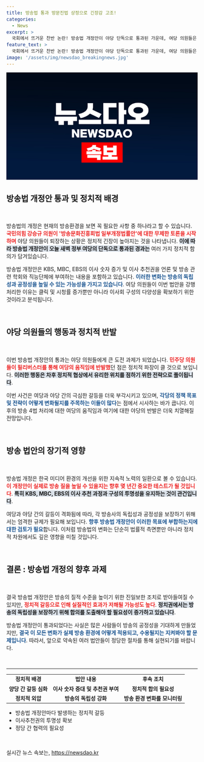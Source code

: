 ```yaml
---
title: 방송법 통과 방문진법 상정으로 긴장감 고조!
categories:
  - News
excerpt: >
  국회에서 뜨거운 찬반 논란! 방송법 개정안이 야당 단독으로 통과된 가운데, 여당 의원들은 퇴장하며 법안 강행에 반발했습니다. 방송 4법의 향방은? 진실을 확인하세요!
feature_text: >
  국회에서 뜨거운 찬반 논란! 방송법 개정안이 야당 단독으로 통과된 가운데, 여당 의원들은 퇴장하며 법안 강행에 반발했습니다. 방송 4법의 향방은? 진실을 확인하세요!
image: '/assets/img/newsdao_breakingnews.jpg'
---
```


<p><img src="/assets/img/newsdao_breakingnews.jpg" alt="ontimetimes 속보" /></p>

<h2 data-ke-size="size26">방송법 개정안 통과 및 정치적 배경</h2>

<p data-ke-size="size16">&nbsp;</p>

<p>방송법의 개정은 현재의 방송환경을 보면 꼭 필요한 사항 중 하나라고 할 수 있습니다. <b><span style="color: #ee2323;">국민의힘 강승규 의원이 '방송문화진흥회법 일부개정법률안'에 대한 무제한 토론을 시작하며</span></b> 야당 의원들이 퇴장하는 상황은 정치적 긴장이 높아지는 것을 나타냅니다. <b><span style="background-color: #21538527;">이에 따라 방송법 개정안이 오늘 새벽 정부 여당의 단독으로 통과된 경과는</span></b> 여러 가지 정치적 함의가 담겨있습니다.</p>

<p>방송법 개정안은 KBS, MBC, EBS의 이사 숫자 증가 및 이사 추천권을 언론 및 방송 관련 학회와 직능단체에 부여하는 내용을 포함하고 있습니다. <b><span style="color: #1a5490;">이러한 변화는 방송의 독립성과 공정성을 높일 수 있는 가능성을 가지고 있습니다</span></b>. 여당 의원들이 이번 법안을 강행 처리한 이유는 클릭 및 시청률 증가뿐만 아니라 이사회 구성의 다양성을 확보하기 위한 것이라고 분석됩니다.</p>

<p data-ke-size="size16">&nbsp;</p>

<h2 data-ke-size="size26">야당 의원들의 행동과 정치적 반발</h2>

<p data-ke-size="size16">&nbsp;</p>

<p>이번 방송법 개정안의 통과는 야당 의원들에게 큰 도전 과제가 되었습니다. <b><span style="color: #ee2323;">민주당 의원들이 필리버스터를 통해 여당의 움직임에 반발했</span></b>던 점은 정치적 파장이 클 것으로 보입니다. <b><span style="background-color: #21538527;">이러한 행동은 차후 정치적 협상에서 유리한 위치를 점하기 위한 전략으로 풀이됩니다</span></b>.</p>

<p>이번 사건은 여당과 야당 간의 극심한 갈등을 더욱 부각시키고 있으며, <b><span style="color: #1a5490;">각당의 정책 목표 및 전략이 어떻게 변화될지를 주목하는 이들이 많다</span></b>는 점에서 시사하는 바가 큽니다. 이후의 방송 4법 처리에 대한 여당의 움직임과 여기에 대한 야당의 반발은 더욱 치열해질 전망입니다. </p>

<p data-ke-size="size16">&nbsp;</p>

<h2 data-ke-size="size26">방송 법안의 장기적 영향</h2>

<p data-ke-size="size16">&nbsp;</p>

<p>방송법 개정은 한국 미디어 환경의 개선을 위한 지속적 노력의 일환으로 볼 수 있습니다. <b><span style="color: #ee2323;">이 개정안이 실제로 방송 질을 높일 수 있을지는 향후 몇 년간 중요한 테스트가 될 것입니다</span></b>. <b><span style="background-color: #21538527;">특히 KBS, MBC, EBS의 이사 추천 과정과 구성의 투명성을 유지하는 것이 관건입니다</span></b>.</p>

<p>여당과 야당 간의 갈등이 격화됨에 따라, 각 방송사의 독립성과 공정성을 보장하기 위해서는 엄격한 규제가 필요해 보입니다. <b><span style="color: #1a5490;">향후 방송법 개정안이 이러한 목표에 부합하는지에 대한 검토가 필요</span></b>합니다. 이처럼 방송법의 변화는 단순히 법률적 측면뿐만 아니라 정치적 차원에서도 깊은 영향을 미칠 것입니다.</p>

<p data-ke-size="size16">&nbsp;</p>

<h2 data-ke-size="size26">결론 : 방송법 개정의 향후 과제</h2>

<p data-ke-size="size16">&nbsp;</p>

<p>결국 방송법 개정안은 방송의 질적 수준을 높이기 위한 진일보한 조치로 받아들여질 수 있지만, <b><span style="color: #ee2323;">정치적 갈등으로 인해 실질적인 효과가 저해될 가능성도 높다</span></b>. <b><span style="background-color: #21538527;">정치권에서는 방송의 독립성을 보장하기 위해 합의를 도출해야 할 필요성이 증가하고 있습니다</span></b>.</p>

<p>방송법 개정안이 통과되었다는 사실은 많은 사람들이 방송의 공정성을 기대하게 만들었지만, <b><span style="color: #1a5490;">결국 이 모든 변화가 실제 방송 환경에 어떻게 적용되고, 수용될지는 지켜봐야 할 문제입니다</span></b>. 따라서, 앞으로 약속된 여러 법안들이 정당한 절차를 통해 실현되기를 바랍니다. </p>

<p data-ke-size="size16">&nbsp;</p>

<p><hr></hr></p>

<table style="width: 100%;">
  <tr>
    <td style="text-align: center; height: 17px;"><b>정치적 배경</b></td>
    <td style="text-align: center; height: 17px;"><b>법안 내용</b></td>
    <td style="text-align: center; height: 17px;"><b>후속 조치</b></td>
  </tr>
  <tr>
    <td style="text-align: center; height: 17px;"><b>양당 간 갈등 심화</b></td>
    <td style="text-align: center; height: 17px;"><b>이사 숫자 증대 및 추천권 부여</b></td>
    <td style="text-align: center; height: 17px;"><b>정치적 합의 필요성</b></td>
  </tr>
  <tr>
    <td style="text-align: center; height: 17px;"><b>정치적 외압</b></td>
    <td style="text-align: center; height: 17px;"><b>방송의 독립성 강화</b></td>
    <td style="text-align: center; height: 17px;"><b>방송 환경 변화를 모니터링</b></td>
  </tr>
</table>

<ul>
  <li>방송법 개정안마다 발생하는 정치적 갈등</li>
  <li>이사추천권의 투명성 확보</li>
  <li>정당 간 협력의 필요성</li>
</ul>

<p data-ke-size="size16">&nbsp;</p>
실시간 뉴스 속보는, <a href="https://newsdao.kr" rel="dofollow">https://newsdao.kr</a>


